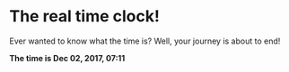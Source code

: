 # The real time clock!

Ever wanted to know what the time is? Well, your journey is about to end!

**The time is Dec 02, 2017, 07:11**